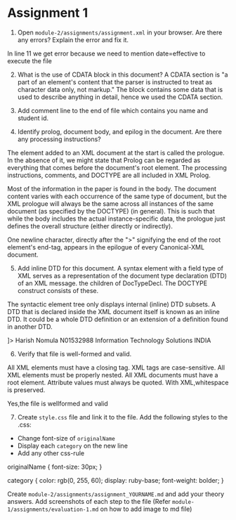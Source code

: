 # Assignment 1

1. Open `module-2/assignments/assignment.xml` in your browser. Are there any errors? Explain the error and fix it.

In line 11 we get error because we need to mention date=effective to execute the file


2. What is the use of CDATA block in this document?
A CDATA section is "a part of an element's content that the parser is instructed to treat as character data only, not markup."
The block contains some data that is used to describe anything in detail, hence we used the CDATA section.


3. Add comment line to the end of file which contains you name and student id.
<Comment><!-- Name: Harish Nomula Student Id:N01532988 --></Comment>

4. Identify prolog, document body, and epilog in the document. Are there any processing instructions?

The element added to an XML document at the start is called the prologue. In the absence of it, we might state that Prolog can be regarded as everything that comes before the document's root element. The processing instructions, comments, and DOCTYPE are all included in XML Prolog.

Most of the information in the paper is found in the body. The document content varies with each occurrence of the same type of document, but the XML prologue will always be the same across all instances of the same document (as specified by the DOCTYPE) (in general). This is such that while the body includes the actual instance-specific data, the prologue just defines the overall structure (either directly or indirectly).

One newline character, directly after the ">" signifying the end of the root element's end-tag, appears in the epilogue of every Canonical-XML document.

5. Add inline DTD for this document.
A syntax element with a field type of XML serves as a representation of the document type declaration (DTD) of an XML message. the children of DocTypeDecl. The DOCTYPE construct consists of these.

The syntactic element tree only displays internal (inline) DTD subsets. A DTD that is declared inside the XML document itself is known as an inline DTD. It could be a whole DTD definition or an extension of a definition found in another DTD.

<!DOCTYPE Student [
<!ELEMENT Student (Name,Id,Course,Country)>
<!ELEMENT Name (#PCDATA)>
<!ELEMENT Id (#PCDATA)>
<!ELEMENT Course (#PCDATA)>
<!ELEMENT Country (#PCDATA)>
]>
<Student>
<Name>Harish Nomula</Name>
<Id>N01532988</Id>
<Course>Information Technology Solutions</Course>
<Country>INDIA</Country>
</Student>


6. Verify that file is well-formed and valid.

All XML elements must have a closing tag.
XML tags are case-sensitive.
All XML elements must be properly nested.
All XML documents must have a root element.
Attribute values must always be quoted.
With XML,whitespace is preserved.

Yes,the file is wellformed and valid

7. Create `style.css` file and link it to the file. Add the following styles to the .css:

- Change font-size of `originalName`
- Display each `category` on the new line
- Add any other css-rule

originalName {
    font-size: 30px;
  }
  
  category {
    color: rgb(0, 255, 60);
    display: ruby-base;
    font-weight: bolder;
  }

Create `module-2/assignments/assignment_YOURNAME.md` and add your theory answers. Add screenshots of each step to the file (Refer `module-1/assignments/evaluation-1.md` on how to add image to md file)
